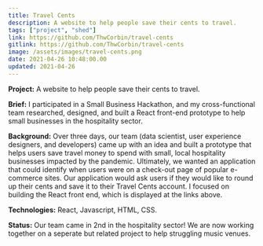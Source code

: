 ```yaml
---
title: Travel Cents
description: A website to help people save their cents to travel.
tags: ["project", "shed"]
link: https://github.com/ThwCorbin/travel-cents
gitlink: https://github.com/ThwCorbin/travel-cents
image: /assets/images/travel-cents.png
date: 2021-04-26 10:48:00.00
updated: 2021-04-26
---
```


**Project:** A website to help people save their cents to travel.

**Brief:** I participated in a Small Business Hackathon, and my cross-functional team researched, designed, and built a React front-end prototype to help small businesses in the hospitality sector.

**Background:** Over three days, our team (data scientist, user experience designers, and developers) came up with an idea and built a prototype that helps users save travel money to spend with small, local hospitality businesses impacted by the pandemic. Ultimately, we wanted an application that could identify when users were on a check-out page of popular e-commerce sites. Our application would ask users if they would like to round up their cents and save it to their Travel Cents account. I focused on building the React front end, which is displayed at the links above.

**Technologies:** React, Javascript, HTML, CSS.

**Status:** Our team came in 2nd in the hospitality sector! We are now working together on a seperate but related project to help struggling music venues.
